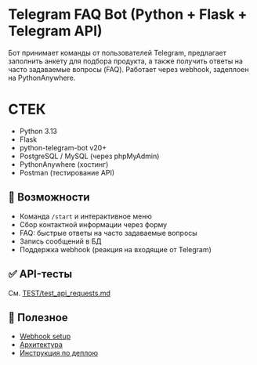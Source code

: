 # Telegram FAQ Bot (Python + Flask + Telegram API)
Бот принимает команды от пользователей Telegram, предлагает заполнить анкету для подбора продукта, а также получить ответы на часто задаваемые вопросы (FAQ). Работает через webhook, задеплоен на PythonAnywhere.

# СТЕК
- Python 3.13
- Flask
- python-telegram-bot v20+
- PostgreSQL / MySQL (через phpMyAdmin)
- PythonAnywhere (хостинг)
- Postman (тестирование API)

## 🚀 Возможности
- Команда `/start` и интерактивное меню
- Сбор контактной информации через форму
- FAQ: быстрые ответы на часто задаваемые вопросы
- Запись сообщений в БД
- Поддержка webhook (реакция на входящие от Telegram)

## ✅ API-тесты
См. [TEST/test_api_requests.md](test/test_api_requests.md)

## 📎 Полезное
- [Webhook setup](webhook_setup.md)
- [Архитектура](docs/architecture.md)
- [Инструкция по деплою](docs/deployment_steps.md)
